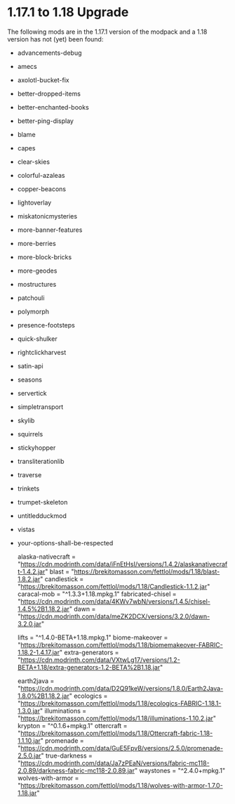 # 1.17.1 to 1.18 Upgrade

The following mods are in the 1.17.1 version of the modpack and a 1.18 version has not (yet) been found:

- advancements-debug
- amecs
- axolotl-bucket-fix
- better-dropped-items
- better-enchanted-books
- better-ping-display
- blame
- capes
- clear-skies
- colorful-azaleas
- copper-beacons
- lightoverlay
- miskatonicmysteries
- more-banner-features
- more-berries
- more-block-bricks
- more-geodes
- mostructures
- patchouli
- polymorph
- presence-footsteps
- quick-shulker
- rightclickharvest
- satin-api
- seasons
- servertick
- simpletransport
- skylib
- squirrels
- stickyhopper
- transliterationlib
- traverse
- trinkets
- trumpet-skeleton
- untitledduckmod
- vistas
- your-options-shall-be-respected



  alaska-nativecraft = "https://cdn.modrinth.com/data/iFnEtHsI/versions/1.4.2/alaskanativecraft-1.4.2.jar"
  blast = "https://brekitomasson.com/fettlol/mods/1.18/blast-1.8.2.jar"
  candlestick = "https://brekitomasson.com/fettlol/mods/1.18/Candlestick-1.1.2.jar"
  caracal-mob = "^1.3.3+1.18.mpkg.1"
  fabricated-chisel = "https://cdn.modrinth.com/data/4KWv7wbN/versions/1.4.5/chisel-1.4.5%2B1.18.2.jar"
  dawn = "https://cdn.modrinth.com/data/meZK2DCX/versions/3.2.0/dawn-3.2.0.jar"

  lifts = "^1.4.0-BETA+1.18.mpkg.1"
  biome-makeover = "https://brekitomasson.com/fettlol/mods/1.18/biomemakeover-FABRIC-1.18.2-1.4.17.jar"
  extra-generators = "https://cdn.modrinth.com/data/VXtwLg17/versions/1.2-BETA+1.18/extra-generators-1.2-BETA%2B1.18.jar"


  earth2java = "https://cdn.modrinth.com/data/D2Q91keW/versions/1.8.0/Earth2Java-1.8.0%2B1.18.2.jar"
  ecologics = "https://brekitomasson.com/fettlol/mods/1.18/ecologics-FABRIC-1.18.1-1.3.0.jar"
  illuminations = "https://brekitomasson.com/fettlol/mods/1.18/illuminations-1.10.2.jar"
  krypton = "^0.1.6+mpkg.1"
  ottercraft = "https://brekitomasson.com/fettlol/mods/1.18/Ottercraft-fabric-1.18-1.1.10.jar"
  promenade = "https://cdn.modrinth.com/data/GuE5FpvB/versions/2.5.0/promenade-2.5.0.jar"
  true-darkness = "https://cdn.modrinth.com/data/Ja7zPEaN/versions/fabric-mc118-2.0.89/darkness-fabric-mc118-2.0.89.jar"
  waystones = "^2.4.0+mpkg.1"
  wolves-with-armor = "https://brekitomasson.com/fettlol/mods/1.18/wolves-with-armor-1.7.0-1.18.jar"




